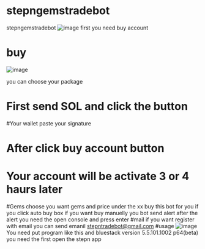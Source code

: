 # stepngemstradebot
stepngemstradebot
![image](https://user-images.githubusercontent.com/107195982/173053389-d424163a-846e-41d6-8033-331655bac4b8.png)
first you need buy account
# buy
![image](https://user-images.githubusercontent.com/107195982/173053696-59206a0f-e64a-4447-bcfb-c1f0d94cf07d.png)

you can choose your package
# First send SOL and click the button
#Your wallet
paste your signature
# After click buy account button
# Your account will be activate 3 or 4 haurs later
#Gems
choose you want gems and price under the xx buy this bot for you if you click auto buy box if you want buy manuelly
you bot send alert after the alert you need the open console and press enter
#mail
if you want register with email you can send emanil  stepntradebot@gmail.com
#usage
![image](https://user-images.githubusercontent.com/107195982/173054508-8684f343-4129-4664-a4c3-6dcb0d2df6b7.png)
You need put program like this and bluestack version 5.5.101.1002 p64(beta)
you need the first open the stepn app

